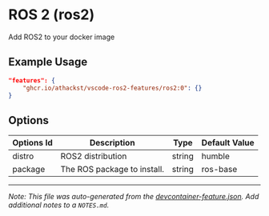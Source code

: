 
# ROS 2 (ros2)

Add ROS2 to your docker image

## Example Usage

```json
"features": {
    "ghcr.io/athackst/vscode-ros2-features/ros2:0": {}
}
```

## Options

| Options Id | Description | Type | Default Value |
|-----|-----|-----|-----|
| distro | ROS2 distribution | string | humble |
| package | The ROS package to install. | string | ros-base |



---

_Note: This file was auto-generated from the [devcontainer-feature.json](https://github.com/athackst/vscode-ros2-features/blob/main/src/ros2/devcontainer-feature.json).  Add additional notes to a `NOTES.md`._
